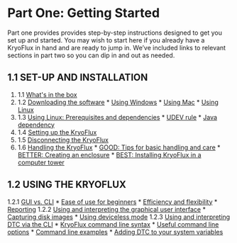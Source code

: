 # Part One: Getting Started

Part one provides provides step-by-step instructions designed to get you set up and started. You may wish to start here if you already have a KryoFlux in hand and are ready to jump in. We’ve included links to relevant sections in part two so you can dip in and out as needed.

## 1.1 SET-UP AND INSTALLATION

1. 1.1 [What's in the   box](/1%20PART%20ONE%20Getting%20Started/1.1%20SET-UP%20AND%20INSTALLATION/README.md#111whats-in-the-box)
1. 1.2 [Downloading the software](/01%20PART%20ONE%20Getting%20Started/01%20SET-UP%20AND%20INSTALLATION/README.md#downloading-the-software)
       * [Using Windows](/01%20PART%20ONE%20Getting%20Started/01%20SET-UP%20AND%20INSTALLATION/README.md#using-windows)
       * [Using Mac](/01%20PART%20ONE%20Getting%20Started/01%20SET-UP%20AND%20INSTALLATION/README.md#using-mac)
       * [Using Linux](/01%20PART%20ONE%20Getting%20Started/01%20SET-UP%20AND%20INSTALLATION/README.md#using-linux)
1. 1.3 [Using Linux: Prerequisites and dependencies](/01%20PART%20ONE%20Getting%20Started/01%20SET-UP%20AND%20INSTALLATION/README.md#using-linux-prerequisites-and-dependencies)
       * [UDEV rule](/01%20PART%20ONE%20Getting%20Started/01%20SET-UP%20AND%20INSTALLATION/README.md#udev-rule)
       * [Java dependency](/01%20PART%20ONE%20Getting%20Started/01%20SET-UP%20AND%20INSTALLATION/README.md#java-dependency)
1. 1.4 [Setting up the KryoFlux](/01%20PART%20ONE%20Getting%20Started/01%20SET-UP%20AND%20INSTALLATION/README.md#setting-up-the-kryoflux)
1. 1.5 [Disconnecting the KryoFlux](/01%20PART%20ONE%20Getting%20Started/01%20SET-UP%20AND%20INSTALLATION/README.md#disconnecting-the-kryoflux) 
1. 1.6 [Handling the KryoFlux](/01%20PART%20ONE%20Getting%20Started/01%20SET-UP%20AND%20INSTALLATION/README.md#handling-the-kryoflux)
       * [GOOD: Tips for basic handling and care](/01%20PART%20ONE%20Getting%20Started/01%20SET-UP%20AND%20INSTALLATION/README.md#good-tips-for-basic-handling-and-care)
       * [BETTER: Creating an enclosure](/01%20PART%20ONE%20Getting%20Started/01%20SET-UP%20AND%20INSTALLATION/README.md#better-creating-an-enclosure)
       * [BEST: Installing KryoFlux in a computer tower](/01%20PART%20ONE%20Getting%20Started/01%20SET-UP%20AND%20INSTALLATION/README.md#best-installing-kryoflux-in-a-computer-tower)


## 1.2 USING THE KRYOFLUX

1.2.1 [GUI vs. CLI](/01%20PART%20ONE%20Getting%20Started/02%20USING%20THE%20KRYOFLUX/readme.md#gui-vs-cli)
       * [Ease of use for beginners](/01%20PART%20ONE%20Getting%20Started/02%20USING%20THE%20KRYOFLUX/readme.md#ease-of-use-for-beginners)
       * [Efficiency and flexibility](./02%20USING%20THE%20KRYOFLUX/readme.md#efficiency-and-flexibility)
       * [Reporting](./02%20USING%20THE%20KRYOFLUX/readme.md#reporting)
1.2.2 [Using and interpreting the graphical user interface](./02%20USING%20THE%20KRYOFLUX/readme.md#using-and-interpreting-the-graphical-user-interface)
       * [Capturing disk images](./02%20USING%20THE%20KRYOFLUX/readme.md#capturing-disk-images)
       * [Using deviceless mode](./02%20USING%20THE%20KRYOFLUX/readme.md#using-deviceless-mode)
1.2.3	[Using and interpreting DTC via the CLI](./02%20USING%20THE%20KRYOFLUX/readme.md#using-and-interpreting-dtc-via-the-cli)
       * [KryoFlux command line syntax](./02%20USING%20THE%20KRYOFLUX/readme.md#kryoflux-command-line-syntax)
       * [Useful command line options](./02%20USING%20THE%20KRYOFLUX/readme.md#useful-command-line-options)
       * [Command line examples](./02%20USING%20THE%20KRYOFLUX/readme.md#command-line-examples)
       * [Adding DTC to your system variables](./02%20USING%20THE%20KRYOFLUX/readme.md#adding-dtc-to-your-system-variables)

